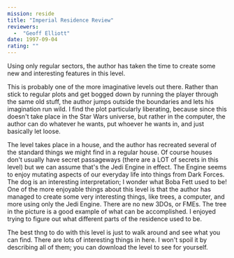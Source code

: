 ```yaml
---
mission: reside
title: "Imperial Residence Review"
reviewers: 
  -  "Geoff Elliott"
date: 1997-09-04
rating: ""
---
```


Using only regular sectors, the author has taken the time to create some new and interesting features in this level.

This is probably one of the more imaginative levels out there.  Rather than stick to regular plots and get bogged down by running the player through the same old stuff, the author jumps outside the boundaries and lets his imagination run wild.  I find the plot particularly liberating, because since this doesn't take place in the Star Wars universe, but rather in the computer, the author can do whatever he wants, put whoever he wants in, and just basically let loose.

The level takes place in a house, and the author has recreated several of the standard things we might find in a regular house.  Of course houses don't usually have secret passageways (there are a LOT of secrets in this level) but we can assume that's the Jedi Engine in effect.  The Engine seems to enjoy mutating aspects of our everyday life into things from Dark Forces.  The dog is an interesting interpretation; I wonder what Boba Fett used to be!  One of the more enjoyable things about this level is that the author has managed to create some very interesting things, like trees, a computer, and more using only the Jedi Engine.  There are no new 3DOs, or FMEs.  The tree in the picture is a good example of what can be accomplished.  I enjoyed trying to figure out what different parts of the residence used to be.

The best thng to do with this level is just to walk around and see what you can find.  There are lots of interesting things in here.  I won't spoil it by describing all of them; you can download the level to see for yourself.
